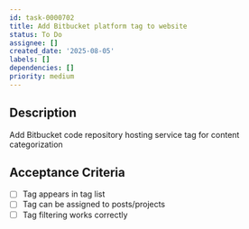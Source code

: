 ```yaml
---
id: task-0000702
title: Add Bitbucket platform tag to website
status: To Do
assignee: []
created_date: '2025-08-05'
labels: []
dependencies: []
priority: medium
---
```


## Description

Add Bitbucket code repository hosting service tag for content categorization

## Acceptance Criteria

- [ ] Tag appears in tag list
- [ ] Tag can be assigned to posts/projects
- [ ] Tag filtering works correctly
